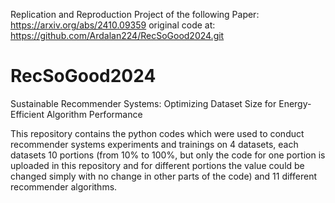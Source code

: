Replication and Reproduction Project of the following Paper: https://arxiv.org/abs/2410.09359
original code at: https://github.com/Ardalan224/RecSoGood2024.git

# RecSoGood2024
Sustainable Recommender Systems: Optimizing Dataset Size for Energy-Efficient Algorithm Performance

This repository contains the python codes which were used to conduct recommender systems experiments and trainings on 4 datasets, each datasets 10 portions (from 10% to 100%, but only the code for one portion is uploaded in this repository and for different portions the value could be changed simply with no change in other parts of the code) and 11 different recommender algorithms.
